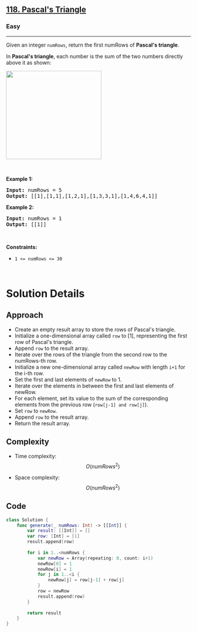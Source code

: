 <h2><a href="https://leetcode.com/problems/pascals-triangle/">118. Pascal's Triangle</a></h2><h3>Easy</h3><hr><div><p>Given an integer <code>numRows</code>, return the first numRows of <strong>Pascal's triangle</strong>.</p>

<p>In <strong>Pascal's triangle</strong>, each number is the sum of the two numbers directly above it as shown:</p>
<img alt="" src="https://upload.wikimedia.org/wikipedia/commons/0/0d/PascalTriangleAnimated2.gif" style="height:240px; width:260px">
<p>&nbsp;</p>
<p><strong class="example">Example 1:</strong></p>
<pre><strong>Input:</strong> numRows = 5
<strong>Output:</strong> [[1],[1,1],[1,2,1],[1,3,3,1],[1,4,6,4,1]]
</pre><p><strong class="example">Example 2:</strong></p>
<pre><strong>Input:</strong> numRows = 1
<strong>Output:</strong> [[1]]
</pre>
<p>&nbsp;</p>
<p><strong>Constraints:</strong></p>

<ul>
	<li><code>1 &lt;= numRows &lt;= 30</code></li>
</ul>
</div>
</br>

# Solution Details

## Approach
- Create an empty result array to store the rows of Pascal's triangle.
- Initialize a one-dimensional array called `row` to [1], representing the first row of Pascal's triangle.
- Append `row` to the result array.
- Iterate over the rows of the triangle from the second row to the numRows-th row.
- Initialize a new one-dimensional array called `newRow` with length `i+1` for the i-th row.
- Set the first and last elements of `newRow` to 1.
- Iterate over the elements in between the first and last elements of newRow.
- For each element, set its value to the sum of the corresponding elements from the previous row (`row[j-1] and row[j]`).
- Set `row` to `newRow`.
- Append `row` to the result array.
- Return the result array.

## Complexity
- Time complexity:
$$O(numRows^2)$$

- Space complexity:
$$O(numRows^2)$$

## Code
```swift
class Solution {
    func generate(_ numRows: Int) -> [[Int]] {
        var result: [[Int]] = []
        var row: [Int] = [1]
        result.append(row)
        
        for i in 1..<numRows {
            var newRow = Array(repeating: 0, count: i+1)
            newRow[0] = 1
            newRow[i] = 1
            for j in 1..<i {
                newRow[j] = row[j-1] + row[j]
            }
            row = newRow
            result.append(row)
        }
        
        return result
    }
}
```
